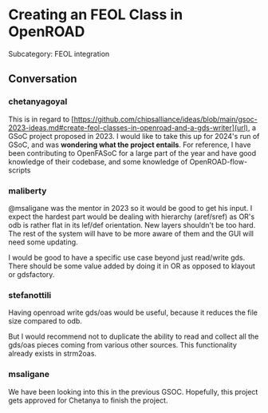 # Creating an FEOL Class in OpenROAD

Subcategory: FEOL integration

## Conversation

### chetanyagoyal
This is in regard to [https://github.com/chipsalliance/ideas/blob/main/gsoc-2023-ideas.md#create-feol-classes-in-openroad-and-a-gds-writer](url), a GSoC project proposed in 2023. I would like to take this up for 2024's run of GSoC, and was **wondering what the project entails**. For reference, I have been contributing to OpenFASoC for a large part of the year and have good knowledge of their codebase, and some knowledge of OpenROAD-flow-scripts

### maliberty
@msaligane was the mentor in 2023 so it would be good to get his input.  I expect the hardest part would be dealing with hierarchy (aref/sref) as OR's odb is rather flat in its lef/def orientation.   New layers shouldn't be too hard.  The rest of the system will have to be more aware of them and the GUI will need some updating.

I would be good to have a specific use case beyond just read/write gds.  There should be some value added by doing it in OR as opposed to klayout or gdsfactory.

### stefanottili
Having openroad write gds/oas would be useful, because it reduces the file size compared to odb.

But I would recommend not to duplicate the ability to read and collect all the gds/oas pieces coming from various other sources. This functionality already exists in strm2oas.

### msaligane
We have been looking into this in the previous GSOC. Hopefully, this project gets approved for Chetanya to finish the project.


